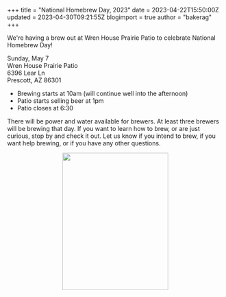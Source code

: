 +++
title = "National Homebrew Day, 2023"
date = 2023-04-22T15:50:00Z
updated = 2023-04-30T09:21:55Z
blogimport = true 
author = "bakerag"
+++

<p>We're having a brew out at Wren House Prairie Patio to celebrate National Homebrew Day!</p><div style="text-align: left;">Sunday, May 7<br />Wren House Prairie Patio<br />6396 Lear Ln<br />Prescott, AZ 86301</div><div style="text-align: left;"><p></p><ul style="text-align: left;"><li>Brewing starts at 10am (will continue well into the afternoon)</li><li>Patio starts selling beer at 1pm</li><li>Patio closes at 6:30</li></ul><p></p></div><p>There will be power and water available for brewers. At least three brewers will be brewing that day. If you want to learn how to brew, or are just curious, stop by and check it out. Let us know if you intend to brew, if you want help brewing, or if you have any other questions.&nbsp;</p><div class="separator" style="clear: both; text-align: center;"><a href="https://blogger.googleusercontent.com/img/b/R29vZ2xl/AVvXsEhqbJmjC4iyaMsZRX1UexmpQNHESDGPo9rbd1xuBzi1Pp4K8UDCxrF2wLZtCxN1LiQbIiUB0LSzA1f9t_4zBQwm4TZ6syNrEC1MSvraH9pTqRDyTzgmpsPfHLj0p74Od96Hb-yAHLkNit2Adk5oeLmV5psxz3jEeld5gytRu1hcYW1ocAECrI7KKeelKQ/s3300/homebrewdayflyer.jpg" imageanchor="1" style="margin-left: 1em; margin-right: 1em;"><img border="0" data-original-height="3300" data-original-width="2550" height="320" src="https://blogger.googleusercontent.com/img/b/R29vZ2xl/AVvXsEhqbJmjC4iyaMsZRX1UexmpQNHESDGPo9rbd1xuBzi1Pp4K8UDCxrF2wLZtCxN1LiQbIiUB0LSzA1f9t_4zBQwm4TZ6syNrEC1MSvraH9pTqRDyTzgmpsPfHLj0p74Od96Hb-yAHLkNit2Adk5oeLmV5psxz3jEeld5gytRu1hcYW1ocAECrI7KKeelKQ/s320/homebrewdayflyer.jpg" width="247" /></a></div><br /><p><br /></p>
<script type="application/ld+json">
    {
      "@context": "https://schema.org",
      "@type": "Event",
      "name": "Whiskey Row Brew Club Brew Out",
      "startDate": "2023-05-07T10:00-07:00",
      "endDate": "2023-05-07T18:00-07:00",
      "eventAttendanceMode": "https://schema.org/OfflineEventAttendanceMode",
      "eventStatus": "https://schema.org/EventScheduled",
      "location": {
        "@type": "Place",
        "name": "Wren House Prairie Patio",
        "address": {
          "@type": "PostalAddress",
          "streetAddress": "6396 Lear Ln",
          "addressLocality": "Prescott",
          "postalCode": "86301",
          "addressRegion": "AZ",
          "addressCountry": "US"
        }
      },
      "image": [    "https://blogger.googleusercontent.com/img/b/R29vZ2xl/AVvXsEhqbJmjC4iyaMsZRX1UexmpQNHESDGPo9rbd1xuBzi1Pp4K8UDCxrF2wLZtCxN1LiQbIiUB0LSzA1f9t_4zBQwm4TZ6syNrEC1MSvraH9pTqRDyTzgmpsPfHLj0p74Od96Hb-yAHLkNit2Adk5oeLmV5psxz3jEeld5gytRu1hcYW1ocAECrI7KKeelKQ/s320/homebrewdayflyer.jpg"
       ],
      "description": "We're having a brew out at Wren House Prairie Patio to celebrate National Homebrew Day! If you want to learn how to brew, or are just curious, stop by and check it out.
https://www.whiskeyrowbrewclub.com/p/national-homebrew-day-2023.html",
      
      "organizer": {
        "@type": "Organization",
        "name": "Whiskey Row Brew Club",
        "url": "https://whiskeyrowbrewclub.com"
      }
    }
   </script>
